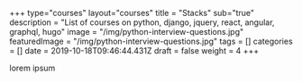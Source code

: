 +++
type="courses"
layout="courses"
title = "Stacks"
sub="true"
description = "List of courses on python, django, jquery, react, angular, graphql, hugo"
image = "/img/python-interview-questions.jpg"
featuredImage = "/img/python-interview-questions.jpg"
tags = []
categories = []
date = 2019-10-18T09:46:44.431Z
draft = false
weight = 4
+++

lorem ipsum